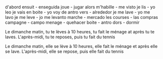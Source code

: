 d'abord
ensuit - enseguida
joue - jugar
alors
m'habille - me visto
je lis - yo leo
je vais en boite - yo voy de antro
vers - alrededor
je me lave - yo me lavo
je me leve - jo me levanto
marche - mercado
les courses - las compras
campagne - campo
menage - quehacer
boite - antro
dors - dormir


Le dimanche matin, tu te lèves à 10 heures, tu fait le ménage at après tu te laves. L'après-midi, tu te reposes, puis tu fait du tennis

Le dimanche matin, elle se lève à 10 heures, elle fait le ménage et après elle se lave. L'après-midi, elle se repose, puis elle fait du tennis
